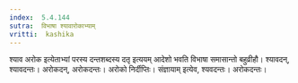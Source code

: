 ```yaml
---
index:  5.4.144
sutra:  विभाषा श्यावारोकाभ्याम्
vritti:  kashika 
---
```


श्याव अरोक इत्येताभ्यां परस्य दन्तशब्दस्य दतृ इत्ययम् आदेशो भवति विभाषा समासान्तो बहुव्रीहौ। श्यावदन्, श्यावदन्तः। अरोकदन्, अरोकदन्तः। अरोको निर्दीप्तिः। संज्ञायाम् इत्येव, श्यवदन्तः। अरोकदन्तः।

